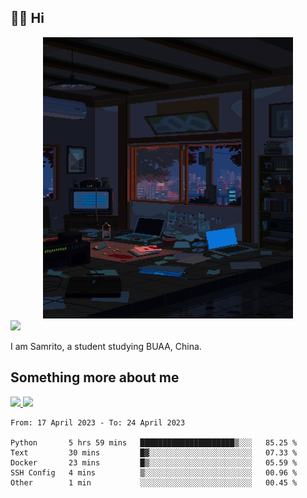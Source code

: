 ## 👋🏻 Hi

<div align="center">
<img alt="GIF" src="https://github.com/xiangsam/xiangsam/blob/271390e4ab50820a4594e3cb94b7ffaa6293de72/0_0EUAvTumWsRa2k6F.gif" width=400 height=450/>
</div>

<a href="https://github.com/xiangsam">
  <img src="https://komarev.com/ghpvc/?username=xiangsam&style=flat-square" />
</a>

I am Samrito, a student studying BUAA, China.


## Something more about me
<a href="https://github.com/xiangsam">
  <img src="https://github-readme-stats.vercel.app/api?username=xiangsam&show_icons=true&hide_border=true" />
</a>


<a href="https://github.com/xiangsam">
  <img src="https://github-readme-stats.vercel.app/api/top-langs/?username=xiangsam&layout=compact" />
</a>

<!--START_SECTION:waka-->

```text
From: 17 April 2023 - To: 24 April 2023

Python       5 hrs 59 mins   █████████████████████▒░░░   85.25 %
Text         30 mins         █▓░░░░░░░░░░░░░░░░░░░░░░░   07.33 %
Docker       23 mins         █▒░░░░░░░░░░░░░░░░░░░░░░░   05.59 %
SSH Config   4 mins          ▒░░░░░░░░░░░░░░░░░░░░░░░░   00.96 %
Other        1 min           ░░░░░░░░░░░░░░░░░░░░░░░░░   00.45 %
```

<!--END_SECTION:waka-->

<!---
xiangsam/xiangsam is a ✨ special ✨ repository because its `README.md` (this file) appears on your GitHub profile.
You can click the Preview link to take a look at your changes.
--->
